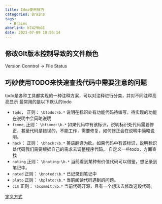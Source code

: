 ```yaml
---
title: Idea使用技巧
categories: Brains
tags:
  - Brains
abbrlink: b7429b01
date: 2021-07-09 10:56:14
---
```



## 修改GIt版本控制导致的文件颜色

Version Conntrol -> FIle Status

## 巧妙使用TODO来快速查找代码中需要注意的问题

todo是各种工具都实现的一种注释方案，可以对注释进行分类，并对不同注释高亮显示
最常用的是以下默认的todo

- `todo`， 正则： `\btodo:\b.*` 说明在标识处有功能代码待编写，待实现的功能在说明中会简略说明
- `fixme`, 正则： `\bfixme:\b.*` 如果代码中有该标识，说明标识处代码需要修正，甚至代码是错误的，不能工作，需要修复，如何修正会在说明中简略说明。
- `hack`： 正则： `\bhack:\b.*` 英语翻译为砍。如果代码中有该标识，说明标识处代码我们需要根据自己的需求去调整程序代码。
  自定义一些todo，方面查找
- `noting` 正则： `\bnoting:\b.*` 当前看到某种有价值代码可以借鉴，想记录到笔记中。
- `noted` 正则： `\bnoted:\b.*` 已记录到笔记中
- `plato` 正则： `\bplato:\b.*` 当前阅读代码遇到的问题。
- `cim` 正则： `\bcommit:\b.*` 当前代码开源，且有一个想法去修改这段代码。

[定义方式](https://blog.csdn.net/cgl125167016/article/details/79028073)



